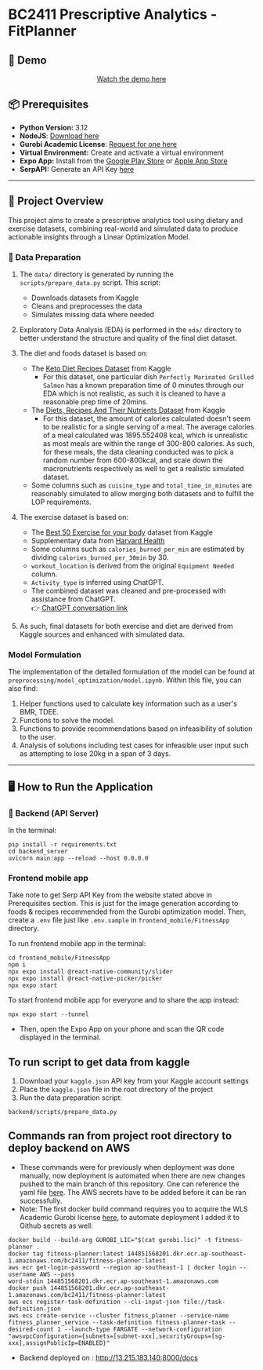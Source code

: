 # BC2411 Prescriptive Analytics - FitPlanner

## 🎥 Demo
<div align="center">

  [Watch the demo here](https://github.com/user-attachments/assets/48efdece-557f-4ed8-b53c-6f0edfa438a6)

</div>

## 📦 Prerequisites

- **Python Version:** 3.12
- **NodeJS**: [Download here](https://nodejs.org/en/download)
- **Gurobi Academic License**: [Request for one here](https://portal.gurobi.com/iam/licenses/request)
- **Virtual Environment:** Create and activate a virtual environment
- **Expo App:** Install from the [Google Play Store](https://play.google.com/store) or [Apple App Store](https://www.apple.com/app-store/)
- **SerpAPI:** Generate an API Key [here](https://serpapi.com/manage-api-key)

---

## 📘 Project Overview

This project aims to create a prescriptive analytics tool using dietary and exercise datasets, combining real-world and simulated data to produce actionable insights through a Linear Optimization Model.

### 🔹 Data Preparation

1. The `data/` directory is generated by running the `scripts/prepare_data.py` script. This script:

   - Downloads datasets from Kaggle
   - Cleans and preprocesses the data
   - Simulates missing data where needed

2. Exploratory Data Analysis (EDA) is performed in the `eda/` directory to better understand the structure and quality of the final diet dataset.

3. The diet and foods dataset is based on:

   - The [Keto Diet Recipes Dataset](https://www.kaggle.com/datasets/hamadkhan345/keto-diet-recipes-dataset?resource=download) from Kaggle
     - For this dataset, one particular dish `Perfectly Marinated Grilled Salmon` has a known preparation time of 0 minutes through our EDA which is not realistic, as such it is cleaned to have a reasonable prep time of 20mins.
   - The [Diets, Recipes And Their Nutrients Dataset](https://www.kaggle.com/datasets/thedevastator/healthy-diet-recipes-a-comprehensive-dataset) from Kaggle
     - For this dataset, the amount of calories calculated doesn't seem to be realistic for a single serving of a meal. The average calories of a meal calculated was 1895.552408 kcal, which is unrealistic as most meals are within the range of 300-800 calories. As such, for these meals, the data cleaning conducted was to pick a random number from 600-800kcal, and scale down the macronutrients respectively as well to get a realistic simulated dataset.
   - Some columns such as `cuisine_type` and `total_time_in_minutes` are reasonably simulated to allow merging both datasets and to fulfill the LOP requirements.

4. The exercise dataset is based on:

   - The [Best 50 Exercise for your body](https://www.kaggle.com/datasets/prajwaldongre/best-50-exercise-for-your-body) dataset from Kaggle
   - Supplementary data from [Harvard Health](https://www.health.harvard.edu/diet-and-weight-loss/calories-burned-in-30-minutes-for-people-of-three-different-weights)
   - Some columns such as `calories_burned_per_min` are estimated by dividing `calories_burned_per_30min` by 30.
   - `workout_location` is derived from the original `Equipment Needed` column.
   - `Activity_type` is inferred using ChatGPT.
   - The combined dataset was cleaned and pre-processed with assistance from ChatGPT.  
     👉 [ChatGPT conversation link](https://chatgpt.com/share/67f7fe15-7bbc-8013-8777-12f57b035c1d)

5. As such, final datasets for both exercise and diet are derived from Kaggle sources and enhanced with simulated data.

### Model Formulation
The implementation of the detailed formulation of the model can be found at `preprocessing/model_optimization/model.ipynb`. Within this file, you can also find:
1. Helper functions used to calculate key information such as a user's BMR, TDEE.
2. Functions to solve the model.
3. Functions to provide recommendations based on infeasibility of solution to the user.
4. Analysis of solutions including test cases for infeasible user input such as attempting to lose 20kg in a span of 3 days.
---

## 🖥️ How to Run the Application

### 🔧 Backend (API Server)

In the terminal:

```
pip install -r requirements.txt
cd backend_server
uvicorn main:app --reload --host 0.0.0.0
```

### Frontend mobile app

Take note to get Serp API Key from the website stated above in Prerequisites section. This is just for the image generation according to foods & recipes recommended from the Gurobi optimization model. Then, create a `.env` file just like `.env.sample` in `frontend_mobile/FitnessApp` directory.

To run frontend mobile app in the terminal:

```
cd frontend_mobile/FitnessApp
npm i
npx expo install @react-native-community/slider
npx expo install @react-native-picker/picker
npx expo start
```

To start frontend mobile app for everyone and to share the app instead:

```
npx expo start --tunnel
```

- Then, open the Expo App on your phone and scan the QR code displayed in the terminal.

## To run script to get data from kaggle

1. Download your `kaggle.json` API key from your Kaggle account settings
2. Place the `kaggle.json` file in the root directory of the project
3. Run the data preparation script:

```
backend/scripts/prepare_data.py
```

## Commands ran from project root directory to deploy backend on AWS

- These commands were for previously when deployment was done manually, now deployment is automated when there are new changes pushed to the main branch of this repository. One can reference the yaml file [here](https://github.com/weikangg/BC2411_Prescriptive_Analytics/actions/runs/14421469397/workflow). The AWS secrets have to be added before it can be ran successfully.
- Note: The first docker build command requires you to acquire the WLS Academic Gurobi license [here](https://portal.gurobi.com/iam/licenses/request/?type=academic), to automate deployment I added it to Github secrets as well: 
```
docker build --build-arg GUROBI_LIC="$(cat gurobi.lic)" -t fitness-planner .
docker tag fitness-planner:latest 144851568201.dkr.ecr.ap-southeast-1.amazonaws.com/bc2411/fitness-planner:latest
aws ecr get-login-password --region ap-southeast-1 | docker login --username AWS --pass
word-stdin 144851568201.dkr.ecr.ap-southeast-1.amazonaws.com
docker push 144851568201.dkr.ecr.ap-southeast-1.amazonaws.com/bc2411/fitness-planner:latest
aws ecs register-task-definition --cli-input-json file://task-definition.json
aws ecs create-service --cluster fitness_planner --service-name fitness_planner_service --task-definition fitness-planner-task --desired-count 1 --launch-type FARGATE --network-configuration "awsvpcConfiguration={subnets=[subnet-xxx],securityGroups=[sg-xxx],assignPublicIp=ENABLED}"
```

- Backend deployed on : http://13.215.183.140:8000/docs
